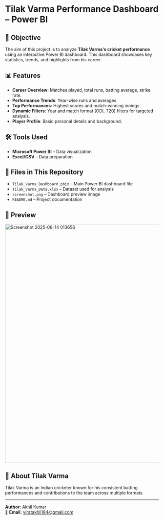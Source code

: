
# Tilak Varma Performance Dashboard – Power BI

## 🎯 Objective
The aim of this project is to analyze **Tilak Varma's cricket performance** using an interactive Power BI dashboard. This dashboard showcases key statistics, trends, and highlights from his career.

## 📊 Features
- **Career Overview**: Matches played, total runs, batting average, strike rate.
- **Performance Trends**: Year-wise runs and averages.
- **Top Performances**: Highest scores and match-winning innings.
- **Dynamic Filters**: Year and match format (ODI, T20) filters for targeted analysis.
- **Player Profile**: Basic personal details and background.

## 🛠 Tools Used
- **Microsoft Power BI** – Data visualization
- **Excel/CSV** – Data preparation

## 📌 Files in This Repository
- `Tilak_Varma_Dashboard.pbix` – Main Power BI dashboard file  
- `Tilak_Varma_Data.xlsx` – Dataset used for analysis  
- `screenshot.png` – Dashboard preview image  
- `README.md` – Project documentation

## 🔗 Preview
<img width="1832" height="780" alt="Screenshot 2025-08-14 013656" src="https://github.com/user-attachments/assets/fa3b6245-ea44-4614-9cf6-0d1e2a9ccaa0" />


## 🏏 About Tilak Varma
Tilak Varma is an Indian cricketer known for his consistent batting performances and contributions to the team across multiple formats.

---
**Author:** Akhil Kumar  
📧 **Email:** [viratakhil184@gmail.com](mailto:viratakhil184@gmail.com)  
